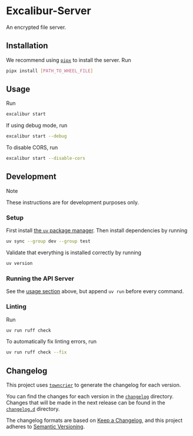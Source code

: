 # Excalibur-Server

An encrypted file server.

## Installation

We recommend using [`pipx`](https://pipx.pypa.io/stable/) to install the server. Run

```bash
pipx install [PATH_TO_WHEEL_FILE]
```

## Usage

Run

```bash
excalibur start
```

If using debug mode, run

```bash
excalibur start --debug
```

To disable CORS, run

```bash
excalibur start --disable-cors
```

## Development

> [!NOTE]
> These instructions are for development purposes only.

### Setup

First install [the `uv` package manager](https://docs.astral.sh/uv/). Then install dependencies by running

```bash
uv sync --group dev --group test
```

Validate that everything is installed correctly by running

```bash
uv version
```

### Running the API Server

See the [usage section](#usage) above, but append `uv run` before every command.

### Linting

Run

```bash
uv run ruff check
```

To automatically fix linting errors, run

```bash
uv run ruff check --fix
```

## Changelog

This project uses [`towncrier`](https://towncrier.readthedocs.io/) to generate the changelog for each version.

You can find the changes for each version in the [`changelog`](./changelog) directory. Changes that will be made in the next release can be found in the [`changelog.d`](./changelog.d) directory.

The changelog formats are based on [Keep a Changelog](https://keepachangelog.com/en/1.1.0/), and this project adheres to [Semantic Versioning](https://semver.org/spec/v2.0.0.html).
